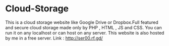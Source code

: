 # Cloud-Storage
This is a cloud storage website like Google Drive or Dropbox.Full featured and secure cloud storage made only by PHP , HTML , JS and CSS. You can run it on any localhost or can host on any server. This website is also hosted by me in a free server. Link : http://ser00.rf.gd/
